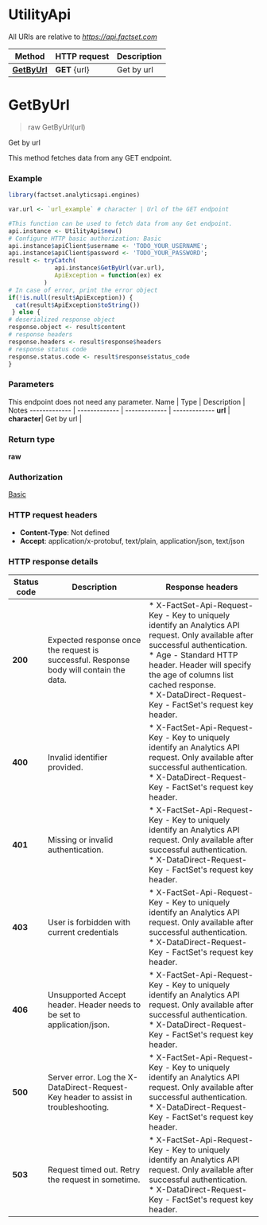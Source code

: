 # UtilityApi

All URIs are relative to *https://api.factset.com*

Method | HTTP request | Description
------------- | ------------- | -------------
[**GetByUrl**](UtilityApi.md#GetByUrl) | **GET** {url} | Get by url

# **GetByUrl**
> raw GetByUrl(url)

Get by url

This method fetches data from any GET endpoint.

### Example
```R
library(factset.analyticsapi.engines)

var.url <- `url_example` # character | Url of the GET endpoint

#This function can be used to fetch data from any Get endpoint.
api.instance <- UtilityApi$new()
# Configure HTTP basic authorization: Basic
api.instance$apiClient$username <- 'TODO_YOUR_USERNAME';
api.instance$apiClient$password <- 'TODO_YOUR_PASSWORD';
result <- tryCatch(
             api.instance$GetByUrl(var.url),
             ApiException = function(ex) ex 
          )
# In case of error, print the error object 
if(!is.null(result$ApiException)) {
  cat(result$ApiException$toString())
 } else {
# deserialized response object
response.object <- result$content
# response headers
response.headers <- result$response$headers
# response status code
response.status.code <- result$response$status_code
}
```

### Parameters
This endpoint does not need any parameter.
Name | Type | Description  | Notes
------------- | ------------- | ------------- | -------------
 **url** | **character**| Get by url | 

### Return type

**raw**

### Authorization

[Basic](../README.md#Basic)

### HTTP request headers

 - **Content-Type**: Not defined
 - **Accept**: application/x-protobuf, text/plain, application/json, text/json

### HTTP response details
| Status code | Description | Response headers |
|-------------|-------------|------------------|
| **200** | Expected response once the request is successful. Response body will contain the data. |  * X-FactSet-Api-Request-Key - Key to uniquely identify an Analytics API request. Only available after successful authentication. <br>  * Age - Standard HTTP header. Header will specify the age of columns list cached response. <br>  * X-DataDirect-Request-Key - FactSet's request key header. <br>  |
| **400** | Invalid identifier provided. |  * X-FactSet-Api-Request-Key - Key to uniquely identify an Analytics API request. Only available after successful authentication. <br>  * X-DataDirect-Request-Key - FactSet's request key header. <br>  |
| **401** | Missing or invalid authentication. |  * X-FactSet-Api-Request-Key - Key to uniquely identify an Analytics API request. Only available after successful authentication. <br>  * X-DataDirect-Request-Key - FactSet's request key header. <br>  |
| **403** | User is forbidden with current credentials |  * X-FactSet-Api-Request-Key - Key to uniquely identify an Analytics API request. Only available after successful authentication. <br>  * X-DataDirect-Request-Key - FactSet's request key header. <br>  |
| **406** | Unsupported Accept header. Header needs to be set to application/json. |  * X-FactSet-Api-Request-Key - Key to uniquely identify an Analytics API request. Only available after successful authentication. <br>  * X-DataDirect-Request-Key - FactSet's request key header. <br>  |
| **500** | Server error. Log the X-DataDirect-Request-Key header to assist in troubleshooting. |  * X-FactSet-Api-Request-Key - Key to uniquely identify an Analytics API request. Only available after successful authentication. <br>  * X-DataDirect-Request-Key - FactSet's request key header. <br>  |
| **503** | Request timed out. Retry the request in sometime. |  * X-FactSet-Api-Request-Key - Key to uniquely identify an Analytics API request. Only available after successful authentication. <br>  * X-DataDirect-Request-Key - FactSet's request key header. <br>  |
